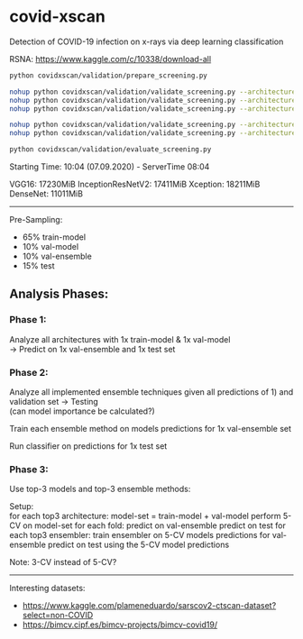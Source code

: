 # covid-xscan
Detection of COVID-19 infection on x-rays via deep learning classification


RSNA: https://www.kaggle.com/c/10338/download-all


```sh
python covidxscan/validation/prepare_screening.py

nohup python covidxscan/validation/validate_screening.py --architecture VGG16 --gpu 0 2>&1 | tee output.VGG16.log &
nohup python covidxscan/validation/validate_screening.py --architecture Xception --gpu 2 2>&1 | tee output.Xception.log &
nohup python covidxscan/validation/validate_screening.py --architecture DenseNet --gpu 3 2>&1 | tee output.DenseNet.log &

nohup python covidxscan/validation/validate_screening.py --architecture ResNeSt --gpu 0 2>&1 | tee output.ResNeSt.log &
nohup python covidxscan/validation/validate_screening.py --architecture InceptionResNetV2 --gpu 1 2>&1 | tee output.InceptionResNetV2.log &

python covidxscan/validation/evaluate_screening.py
```

Starting Time: 10:04 (07.09.2020) - ServerTime 08:04

VGG16: 17230MiB
InceptionResNetV2: 17411MiB
Xception: 18211MiB
DenseNet: 11011MiB





--------------------------------------------

Pre-Sampling:
- 65% train-model
- 10% val-model
- 10% val-ensemble
- 15% test

## Analysis Phases:

### Phase 1:

Analyze all architectures with 1x train-model & 1x val-model   
->   Predict on 1x val-ensemble and 1x test set

### Phase 2:

Analyze all implemented ensemble techniques given all predictions of 1) and validation set -> Testing  
(can model importance be calculated?)  

Train each ensemble method on models predictions for 1x val-ensemble set

Run classifier on predictions for 1x test set

### Phase 3:
Use top-3 models and top-3 ensemble methods:  

Setup:  
for each top3 architecture:
  model-set = train-model + val-model
  perform 5-CV on model-set
  for each fold:
    predict on val-ensemble
    predict on test
  for each top3 ensembler:
    train ensembler on 5-CV models predictions for val-ensemble
    predict on test using the 5-CV model predictions


Note: 3-CV instead of 5-CV?

--------------------------------------------------------------------------------

Interesting datasets:
- https://www.kaggle.com/plameneduardo/sarscov2-ctscan-dataset?select=non-COVID
- https://bimcv.cipf.es/bimcv-projects/bimcv-covid19/
